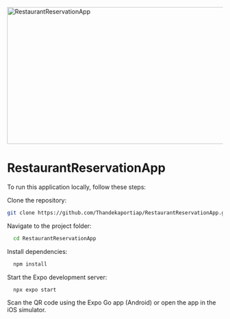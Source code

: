 <img src="https://socialify.git.ci/Thandekaportiap/RestaurantReservationApp/image?language=1&name=1&owner=1&pattern=Plus&theme=Dark" alt="RestaurantReservationApp" width="640" height="320" />

<h1>RestaurantReservationApp</h1>

To run this application locally, follow these steps:

Clone the repository:
```bash
git clone https://github.com/Thandekaportiap/RestaurantReservationApp.git
```
Navigate to the project folder:

```bash
  cd RestaurantReservationApp
```

Install dependencies:

```bash
  npm install
```

Start the Expo development server:

```bash
  npx expo start
```

Scan the QR code using the Expo Go app (Android) or open the app in the iOS simulator.


